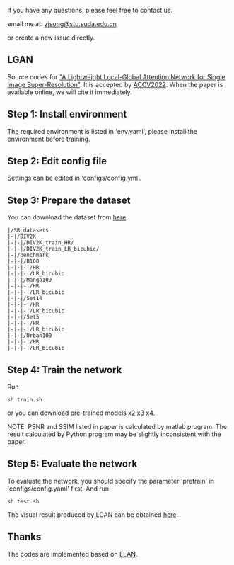 If you have any questions, please feel free to contact us.

email me at: zjsong@stu.suda.edu.cn 

or create a new issue directly.
## LGAN
Source codes for ["A Lightweight Local-Global Attention Network for Single Image Super-Resolution"](). It is accepted by [ACCV2022](https://accv2022.org/).
When the paper is available online, we will cite it immediately.

## Step 1: Install environment
The required environment is listed in 'env.yaml', please install the environment before training.

## Step 2: Edit config file
Settings can be edited in 'configs/config.yml'.

## Step 3: Prepare the dataset
You can download the dataset from [here](https://drive.google.com/file/d/1m4dZ1CARTohwu6tOznHtS-XjC4hnwCgm/view?usp=sharing).
``` 
|/SR_datasets
|-|/DIV2K
|-|-|/DIV2K_train_HR/
|-|-|/DIV2K_train_LR_bicubic/
|-|/benchmark
|-|-|/B100
|-|-|-|/HR
|-|-|-|/LR_bicubic
|-|-|/Manga109
|-|-|-|/HR
|-|-|-|/LR_bicubic
|-|-|/Set14
|-|-|-|/HR
|-|-|-|/LR_bicubic
|-|-|/Set5
|-|-|-|/HR
|-|-|-|/LR_bicubic
|-|-|/Urban100
|-|-|-|/HR
|-|-|-|/LR_bicubic
```

## Step 4: Train the network
Run
```
sh train.sh
```
or you can download pre-trained models
[x2](https://drive.google.com/file/d/1F3lasAWstsEVfaQefX1HiRAprOk5txvQ/view?usp=sharing)
[x3](https://drive.google.com/file/d/15GS6tapZC57Hr9OnBfJLcXvP8WkNACSz/view?usp=sharing)
[x4](https://drive.google.com/file/d/141eRsRVGYDe-zzxF_bzYi8IyZzNP9-fd/view?usp=sharing).

NOTE: PSNR and SSIM listed in paper is calculated by matlab program. The result calculated by Python program may be slightly inconsistent with the paper.
## Step 5: Evaluate the network
To evaluate the network, you should specify the parameter 'pretrain' in 'configs/config.yaml' first.
And run
```
sh test.sh
```
The visual result produced by LGAN can be obtained [here](https://drive.google.com/file/d/1WUxKDC3n07UIK0QFolREgTdwABwBWobU/view?usp=sharing).

## Thanks
The codes are implemented based on [ELAN](https://github.com/xindongzhang/ELAN).

